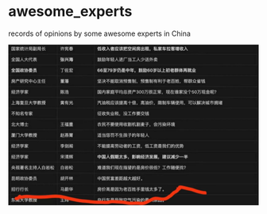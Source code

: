 # awesome_experts
records of opinions by some awesome experts in China



![img](assets/screenshot.jpeg)
